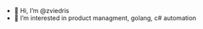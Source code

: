 - 👋 Hi, I’m @zviedris
- 👀 I’m interested in product managment, golang, c# automation

<!---
zviedris/zviedris is a ✨ special ✨ repository because its `README.md` (this file) appears on your GitHub profile.
You can click the Preview link to take a look at your changes.
--->
